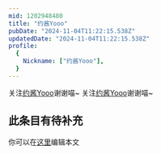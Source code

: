 ```yaml
---
mid: 1202948480
title: "约酱Yooo"
pubDate: "2024-11-04T11:22:15.538Z"
updatedDate: "2024-11-04T11:22:15.538Z"
profile:
  {
    Nickname: ["约酱Yooo"],
  }
---
```


关注[约酱Yooo](https://space.bilibili.com/1202948480)谢谢喵~ 关注[约酱Yooo](https://space.bilibili.com/1202948480)谢谢喵~

## 此条目有待补充
你可以在[这里](https://github.com/Yuhanawa/VTuber.ICU/edit/master/src/content/v/约酱Yooo/index.md)编辑本文
